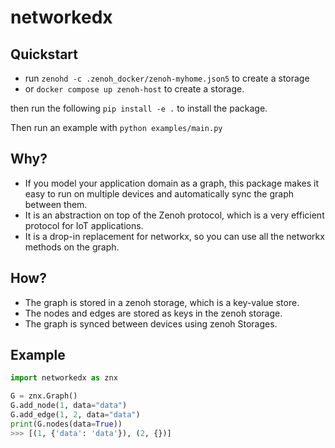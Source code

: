 # networkedx

## Quickstart

- run  `zenohd -c .zenoh_docker/zenoh-myhome.json5` to create a storage
- or `docker compose up zenoh-host` to create a storage.

then run the following `pip install -e .` to install the package.

Then run an example with `python examples/main.py`

## Why?

- If you model your application domain as a graph, this package makes it easy to run on multiple devices and automatically sync the graph between them.
- It is an abstraction on top of the Zenoh protocol, which is a very efficient protocol for IoT applications.
- It is a drop-in replacement for networkx, so you can use all the networkx methods on the graph.

## How?

- The graph is stored in a zenoh storage, which is a key-value store.
- The nodes and edges are stored as keys in the zenoh storage.
- The graph is synced between devices using zenoh Storages.

## Example

```python
import networkedx as znx

G = znx.Graph()
G.add_node(1, data="data")
G.add_edge(1, 2, data="data")
print(G.nodes(data=True))
>>> [(1, {'data': 'data'}), (2, {})]

```
